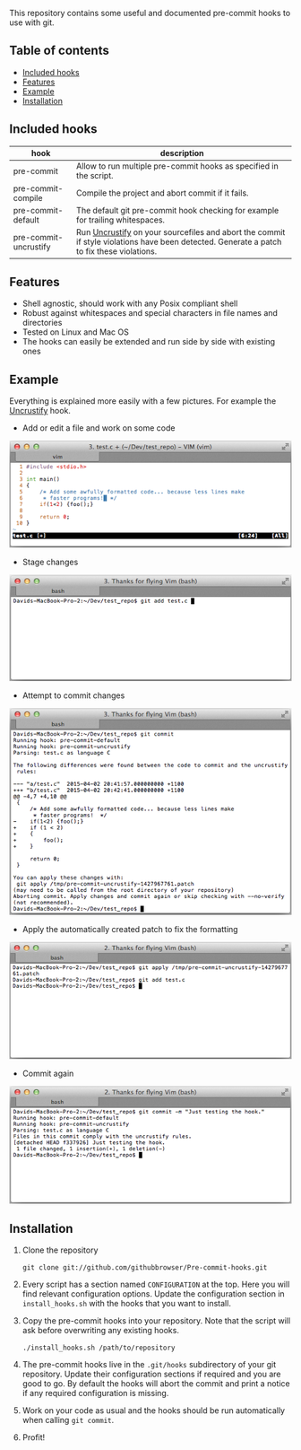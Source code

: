 This repository contains some useful and documented pre-commit hooks to use with git.

## Table of contents

* [Included hooks](#included-hooks)
* [Features](#features)
* [Example](#example)
* [Installation](#installation)

## Included hooks

hook | description
------------ | -------------
pre-commit | Allow to run multiple pre-commit hooks as specified in the script.
pre-commit-compile | Compile the project and abort commit if it fails.
pre-commit-default | The default git pre-commit hook checking for example for trailing whitespaces.
pre-commit-uncrustify | Run [Uncrustify](http://uncrustify.sourceforge.net/) on your sourcefiles and abort the commit if style violations have been detected. Generate a patch to fix these violations.

## Features

* Shell agnostic, should work with any Posix compliant shell
* Robust against whitespaces and special characters in file names and directories
* Tested on Linux and Mac OS
* The hooks can easily be extended and run side by side with existing ones

## Example

Everything is explained more easily with a few pictures. For example the [Uncrustify](http://uncrustify.sourceforge.net/) hook.

* Add or edit a file and work on some code

![Work on code](example_pictures/work_on_code.png)

* Stage changes

![Add changes](example_pictures/add_file.png)

* Attempt to commit changes

![Commit changes](example_pictures/commit_changes.png)

* Apply the automatically created patch to fix the formatting

![Apply patch](example_pictures/apply_patch.png)

* Commit again

![Commit changes again](example_pictures/commit_changes_again.png)

## Installation

1. Clone the repository

    ```
    git clone git://github.com/githubbrowser/Pre-commit-hooks.git
    ```

2. Every script has a section named `CONFIGURATION` at the top. Here you will find relevant configuration options. Update the configuration section in `install_hooks.sh` with the hooks that you want to install.

3. Copy the pre-commit hooks into your repository. Note that the script will ask before overwriting any existing hooks.

    ```
    ./install_hooks.sh /path/to/repository
    ```

4. The pre-commit hooks live in the `.git/hooks` subdirectory of your git repository. Update their configuration sections if required and you are good to go. By default the hooks will abort the commit and print a notice if any required configuration is missing.

5. Work on your code as usual and the hooks should be run automatically when calling `git commit`.

6. Profit!

